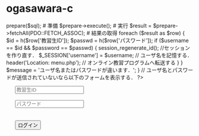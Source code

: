 # ogasawara-c
<?php
session_start(); // セッションを開始する．
$message = 'オンライン教習プログラム　ログインしてください．'; // デフォルトメッセージ

if (isset($_POST['username'], $_POST['password'])) {
  $username = $_POST['username']; // フォームから送信されたユーザ名
  $password = $_POST['password']; // フォームから送信されたパスワード

  // データベースに問い合わせる
  require 'db.php';                               # 接続
  $sql = 'SELECT * FROM `教習生個人情報管理テーブル` WHERE 1';      # SQL文
  $prepare = $db->prepare($sql);                  # 準備
  $prepare->execute();                            # 実行
  $result = $prepare->fetchAll(PDO::FETCH_ASSOC); # 結果の取得
  foreach ($result as $row) {
     $id     = h($row['教習生ID']);
     $passwd = h($row['パスワード']);
     if ($username == $id && $password == $passwd) {
         session_regenerate_id();           //セッションを作り直す．
         $_SESSION['username'] = $username; // ユーザ名を記憶する．
         header('Location: menu.php');    // オンライン教習プログラムへ転送する
     }
  }

$message = 'ユーザ名またはパスワードが違います．';
}  // ユーザ名とパスワードが送信されていないなら以下のフォームを表示する．
?>

<!DOCTYPE html>
<html lang="ja">
<head>
  <meta charset='utf-8' />
  <link rel='stylesheet' href='style.css' /> 
  <title>オンライン教習プログラム</title>
</head>
<body>
  <?php echo $message;?>
  <form action="ログイン.php" method="post">
    <ul style="list-style-type: none;">
      <li><input type="text" name="username" placeholder="教習生ID" /></li><br>
      <li><input type="password" name="password" placeholder="パスワード" /></li><br><br>
      <li><input type="submit" value="ログイン" /></li>
    </ul>
  </form>
</body>
</html>

